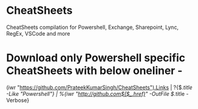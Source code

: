 # CheatSheets
CheatSheets compilation for Powershell, Exchange, Sharepoint, Lync, RegEx, VSCode and more

# Download only Powershell specific CheatSheets with below oneliner - 

(iwr "https://github.com/PrateekKumarSingh/CheatSheets").Links | ?{$_.title -Like "*Powershell*"} | %{iwr "http://github.com$($_.href)" -OutFile $_.title -Verbose}
